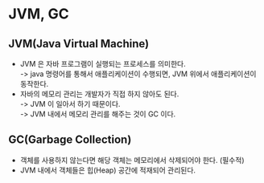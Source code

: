 # JVM, GC

## JVM(Java Virtual Machine)

* JVM 은 자바 프로그램이 실행되는 프로세스를 의미한다.\
  \-> java 명령어를 통해서 애플리케이션이 수행되면, JVM 위에서 애플리케이션이 동작한다.
* 자바의 메모리 관리는 개발자가 직접 하지 않아도 된다.\
  \-> JVM 이 일아서 하기 때문이다. \
  \-> JVM 내에서 메모리 관리를 해주는 것이 GC 이다.

## GC(Garbage Collection)

* 객체를 사용하지 않는다면 해당 객체는 메모리에서 삭제되어야 한다. (필수적)
* JVM 내에서 객체들은 힙(Heap) 공간에 적재되어 관리된다.&#x20;
